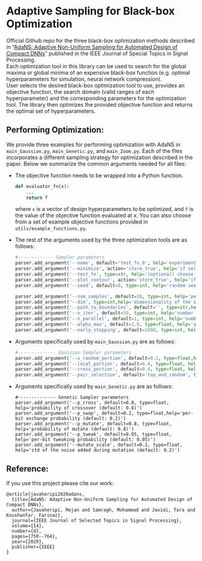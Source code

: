 # Adaptive Sampling for Black-box Optimization 

Official Github repo for the three black-box optimization methods described in “[AdaNS: Adaptive Non-Uniform Sampling for Automated Design of Compact DNNs](https://ieeexplore.ieee.org/document/9086078)” published in the IEEE Journal of Special Topics in Signal Processing.  
Each optimization tool in this library can be used to search for the global maxima or global minima of an expensive black-box function (e.g. optimal hyperparameters for simulation, neural network compression).  
User selects the desired black-box optimization tool to use, provides an objective function, the search domain (valid ranges of each hyperparameter) and the corresponding parameters for the optimization tool. The library then optimizes the provided objective function and returns the optimal set of hyperparameters.

## Performing Optimization:

We provide three examples for performing optimization with AdaNS in `main_Gaussian.py`, `main_Genetic.py`, and `main_Zoom.py`. Each of the files incorporates a different sampling strategy for optimization described in the paper. Below we summarize the common arguments needed for all files:

 -  The objective function needs to be wrapped into a Python function.
    
    ```python
    def evaluator_fn(x):
        ...
        return f
    
    ```
    
    where `x` is a vector of design hyperparameters to be optimized, and `f` is the value of the objective function evaluated at x. You can also choose from a set of example objective functions provided in `utils/example_functions.py`.

   - The rest of the arguments used by the three optimization tools are as follows: 

		```python
		#------------- Sampler parameters
		parser.add_argument('--name', default='test_fn_0', help='experiment name, used to specify the folder to save sampling results (default: test_fn_0)')
		parser.add_argument('--minimize', action='store_true', help='if selected,the function will be minimized, otherwise maximized')
		parser.add_argument('--test_fn', type=str, help='(optional) choose from common optimization test functions [rastrigin, ]')
		parser.add_argument('--plot_contour', action='store_true', help='if selected, the sampler will save contours of the objective function along with per-iteration samples')
		parser.add_argument('--seed', default=0, type=int, help='random seed (default: 0)')
		
		parser.add_argument('--num_samples', default=50, type=int, help='per-iteration sample size (default: 50)')
		parser.add_argument('--dim', type=int,help='dimensionality of the search-space (default: None)')
		parser.add_argument('--path_to_boundaries', default='', type=str,help='path to csv file containing search-space boundaries (default: '')')
		parser.add_argument('--n_iter', default=50, type=int, help='number of optimization iterations (default: 50)')
		parser.add_argument('--n_parallel', default=1, type=int, help='number of cores for parallel evaluations (default:1)')
		parser.add_argument('--alpha_max', default=1.0, type=float, help='alpha_max parameter (default:1.0)')
		parser.add_argument('--early_stopping', default=1000, type=int, help='number of iterations without improvement to activate early stopping (default: 1000)')
		```
	
   - Arguments specifically used by `main_Gaussian.py` are as follows: 
	
		```python
		#-------------- Gaussian Sampler parameters
		parser.add_argument('--u_random_portion', default=0.2, type=float,help='portion of samples to take unifromly random from the entire space (default:0.2)') 
		parser.add_argument('--local_portion', default=0.4, type=float, help='portion of samples to take from gaussians using the Local method (default:0.4)')
		parser.add_argument('--cross_portion', default=0.4, type=float, help='portion of samples to take from gaussians using the Cross method (default:0.4)')
		parser.add_argument('--pair_selection', default='top_and_random', type=str, help='how to select sample pairs for crossing, choose from [random,top_scores,top_and_nearest,top_and_furthest,top_and_random] (default:top_and_random)')
		```

   - Arguments specifically used by `main_Genetic.py` are as follows: 
	
		```
		#-------------- Genetic Sampler parameters
		parser.add_argument('--p_cross', default=0.8, type=float, help='probability of crossover (default: 0.8)')
		parser.add_argument('--p_swap', default=0.2, type=float,help='per-bit exchange probability (default: 0.2)')
		parser.add_argument('--p_mutate', default=0.8, type=float, help='probability of mutate (default: 0.8)')
		parser.add_argument('--p_tweak', default=0.05, type=float, help='per-bit tweaking probability (default: 0.05)')
		parser.add_argument('--mutate_scale', default=0.2, type=float, help='std of the noise added during mutation (default: 0.2)')
		```
	
## Reference:
If you use this project please cite our work:

```
@article{javaheripi2020adans,
  title={AdaNS: Adaptive Non-Uniform Sampling for Automated Design of Compact DNNs},
  author={Javaheripi, Mojan and Samragh, Mohammad and Javidi, Tara and Koushanfar, Farinaz},
  journal={IEEE Journal of Selected Topics in Signal Processing},
  volume={14},
  number={4},
  pages={750--764},
  year={2020},
  publisher={IEEE}
}
```

